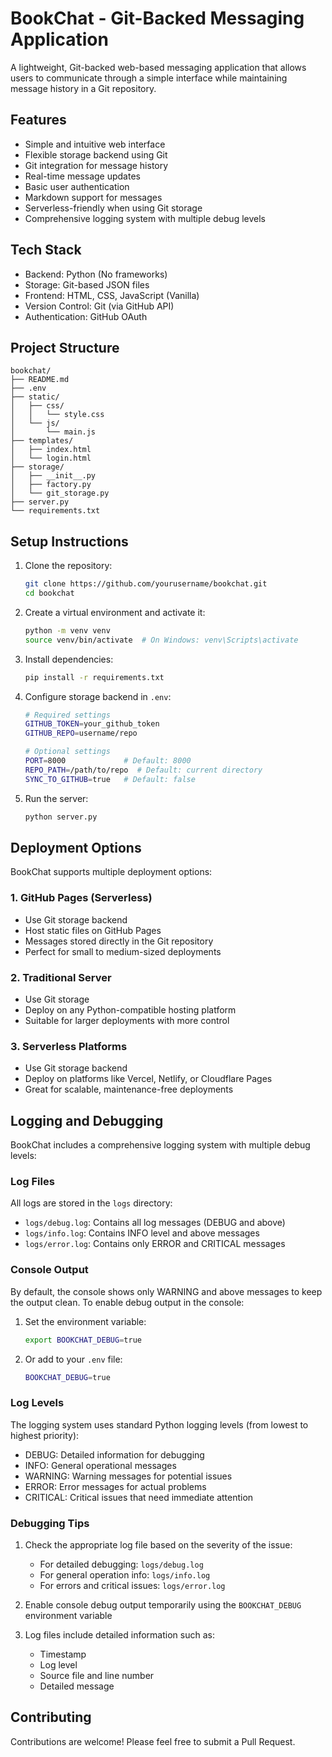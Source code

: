 # BookChat - Git-Backed Messaging Application

A lightweight, Git-backed web-based messaging application that allows users to communicate through a simple interface while maintaining message history in a Git repository.

## Features

- Simple and intuitive web interface
- Flexible storage backend using Git
- Git integration for message history
- Real-time message updates
- Basic user authentication
- Markdown support for messages
- Serverless-friendly when using Git storage
- Comprehensive logging system with multiple debug levels

## Tech Stack

- Backend: Python (No frameworks)
- Storage: Git-based JSON files
- Frontend: HTML, CSS, JavaScript (Vanilla)
- Version Control: Git (via GitHub API)
- Authentication: GitHub OAuth

## Project Structure

```
bookchat/
├── README.md
├── .env
├── static/
│   ├── css/
│   │   └── style.css
│   └── js/
│       └── main.js
├── templates/
│   ├── index.html
│   └── login.html
├── storage/
│   ├── __init__.py
│   ├── factory.py
│   └── git_storage.py
├── server.py
└── requirements.txt
```

## Setup Instructions

1. Clone the repository:
   ```bash
   git clone https://github.com/yourusername/bookchat.git
   cd bookchat
   ```

2. Create a virtual environment and activate it:
   ```bash
   python -m venv venv
   source venv/bin/activate  # On Windows: venv\Scripts\activate
   ```

3. Install dependencies:
   ```bash
   pip install -r requirements.txt
   ```

4. Configure storage backend in `.env`:
   ```bash
   # Required settings
   GITHUB_TOKEN=your_github_token
   GITHUB_REPO=username/repo

   # Optional settings
   PORT=8000             # Default: 8000
   REPO_PATH=/path/to/repo  # Default: current directory
   SYNC_TO_GITHUB=true   # Default: false
   ```

5. Run the server:
   ```bash
   python server.py
   ```

## Deployment Options

BookChat supports multiple deployment options:

### 1. GitHub Pages (Serverless)
- Use Git storage backend
- Host static files on GitHub Pages
- Messages stored directly in the Git repository
- Perfect for small to medium-sized deployments

### 2. Traditional Server
- Use Git storage
- Deploy on any Python-compatible hosting platform
- Suitable for larger deployments with more control

### 3. Serverless Platforms
- Use Git storage backend
- Deploy on platforms like Vercel, Netlify, or Cloudflare Pages
- Great for scalable, maintenance-free deployments

## Logging and Debugging

BookChat includes a comprehensive logging system with multiple debug levels:

### Log Files

All logs are stored in the `logs` directory:
- `logs/debug.log`: Contains all log messages (DEBUG and above)
- `logs/info.log`: Contains INFO level and above messages
- `logs/error.log`: Contains only ERROR and CRITICAL messages

### Console Output

By default, the console shows only WARNING and above messages to keep the output clean. To enable debug output in the console:

1. Set the environment variable:
   ```bash
   export BOOKCHAT_DEBUG=true
   ```

2. Or add to your `.env` file:
   ```bash
   BOOKCHAT_DEBUG=true
   ```

### Log Levels

The logging system uses standard Python logging levels (from lowest to highest priority):
- DEBUG: Detailed information for debugging
- INFO: General operational messages
- WARNING: Warning messages for potential issues
- ERROR: Error messages for actual problems
- CRITICAL: Critical issues that need immediate attention

### Debugging Tips

1. Check the appropriate log file based on the severity of the issue:
   - For detailed debugging: `logs/debug.log`
   - For general operation info: `logs/info.log`
   - For errors and critical issues: `logs/error.log`

2. Enable console debug output temporarily using the `BOOKCHAT_DEBUG` environment variable

3. Log files include detailed information such as:
   - Timestamp
   - Log level
   - Source file and line number
   - Detailed message

## Contributing

Contributions are welcome! Please feel free to submit a Pull Request.
